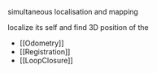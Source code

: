 simultaneous localisation and mapping

localize its self and find 3D position of the 
- [[Odometry]]
- [[Registration]]
- [[LoopClosure]]